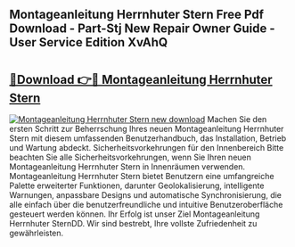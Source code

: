 ## Montageanleitung Herrnhuter Stern Free Pdf Download - Part-Stj New Repair Owner Guide - User Service Edition XvAhQ

# <h2><a href="http://df6hof1.blite.top/?on=Montageanleitung+Herrnhuter+Stern">🔗Download 👉🔴 Montageanleitung Herrnhuter Stern</a></h2>

[![Montageanleitung Herrnhuter Stern new download](https://i.imgur.com/lujVjoI.png)](http://df6hof1.blite.top/?on=Montageanleitung+Herrnhuter+Stern)
Machen Sie den ersten Schritt zur Beherrschung Ihres neuen Montageanleitung Herrnhuter Stern mit diesem umfassenden Benutzerhandbuch, das Installation, Betrieb und Wartung abdeckt. Sicherheitsvorkehrungen für den Innenbereich Bitte beachten Sie alle Sicherheitsvorkehrungen, wenn Sie Ihren neuen Montageanleitung Herrnhuter Stern in Innenräumen verwenden. Montageanleitung Herrnhuter Stern bietet Benutzern eine umfangreiche Palette erweiterter Funktionen, darunter Geolokalisierung, intelligente Warnungen, anpassbare Designs und automatische Synchronisierung, die alle einfach über die benutzerfreundliche und intuitive Benutzeroberfläche gesteuert werden können. Ihr Erfolg ist unser Ziel Montageanleitung Herrnhuter SternDD. Wir sind bestrebt, Ihre vollste Zufriedenheit zu gewährleisten.
